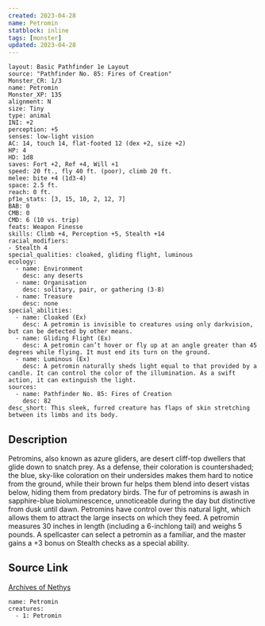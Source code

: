 ```yaml
---
created: 2023-04-28
name: Petromin
statblock: inline
tags: [monster]
updated: 2023-04-28
---
```

```statblock
layout: Basic Pathfinder 1e Layout
source: "Pathfinder No. 85: Fires of Creation"
Monster_CR: 1/3
name: Petromin
Monster_XP: 135
alignment: N
size: Tiny
type: animal
INI: +2
perception: +5
senses: low-light vision
AC: 14, touch 14, flat-footed 12 (dex +2, size +2)
HP: 4
HD: 1d8
saves: Fort +2, Ref +4, Will +1
speed: 20 ft., fly 40 ft. (poor), climb 20 ft.
melee: bite +4 (1d3-4)
space: 2.5 ft.
reach: 0 ft.
pf1e_stats: [3, 15, 10, 2, 12, 7]
BAB: 0
CMB: 0
CMD: 6 (10 vs. trip)
feats: Weapon Finesse
skills: Climb +4, Perception +5, Stealth +14
racial_modifiers:
- Stealth 4
special_qualities: cloaked, gliding flight, luminous
ecology:
  - name: Environment
    desc: any deserts
  - name: Organisation
    desc: solitary, pair, or gathering (3-8)
  - name: Treasure
    desc: none
special_abilities:
  - name: Cloaked (Ex)
    desc: A petromin is invisible to creatures using only darkvision, but can be detected by other means.
  - name: Gliding Flight (Ex)
    desc: A petromin can’t hover or fly up at an angle greater than 45 degrees while flying. It must end its turn on the ground.
  - name: Luminous (Ex)
    desc: A petromin naturally sheds light equal to that provided by a candle. It can control the color of the illumination. As a swift action, it can extinguish the light.
sources:
  - name: Pathfinder No. 85: Fires of Creation
    desc: 82
desc_short: This sleek, furred creature has flaps of skin stretching between its limbs and its body.
```
## Description
Petromins, also known as azure gliders, are desert cliff-top dwellers that glide down to snatch prey. As a defense, their coloration is countershaded; the blue, sky-like coloration on their undersides makes them hard to notice from the ground, while their brown fur helps them blend into desert vistas below, hiding them from predatory birds. The fur of petromins is awash in sapphire-blue bioluminescence, unnoticeable during the day but distinctive from dusk until dawn. Petromins have control over this natural light, which allows them to attract the large insects on which they feed. A petromin measures 30 inches in length (including a 6-inchlong tail) and weighs 5 pounds. A spellcaster can select a petromin as a familiar, and the master gains a +3 bonus on Stealth checks as a special ability.
## Source Link
[Archives of Nethys](https://aonprd.com/MonsterDisplay.aspx?ItemName=Petromin)
```encounter-table
name: Petromin
creatures:
  - 1: Petromin
```
